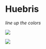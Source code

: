 # Huebris

_line up the colors_

![](https://i.imgur.com/qWopP7R.png)

![](https://i.imgur.com/eeOZZcB.png)
